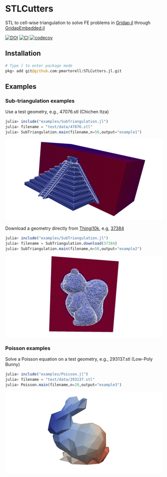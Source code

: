# STLCutters

STL to cell-wise triangulation to solve FE problems in [Gridap.jl](https://github.com/gridap/Gridap.jl) through [GridapEmbedded.jl](https://github.com/gridap/GridapEmbedded.jl)

[![DOI](https://zenodo.org/badge/402797993.svg)](https://zenodo.org/badge/latestdoi/402797993)
[![CI](https://github.com/gridap/STLCutters.jl/workflows/CI/badge.svg)](https://github.com/gridap/STLCutters.jl/actions?query=workflow%3ACI)
[![codecov](https://codecov.io/gh/gridap/STLCutters.jl/branch/main/graph/badge.svg)](https://codecov.io/gh/gridap/STLCutters.jl)


## Installation

```julia
# Type ] to enter package mode
pkg> add git@github.com:pmartorell/STLCutters.jl.git
```

## Examples

### Sub-triangulation examples

Use a test geometry, e.g., 47076.stl (Chichen Itza)
```julia
julia> include("examples/SubTriangulation.jl")
julia> filename = "test/data/47076.stl"
julia> SubTriangulation.main(filename,n=50,output="example1")
```
![Example 1](examples/example1.png)

Download a geometry directly from [Thingi10k](https://ten-thousand-models.appspot.com/), e.g, [37384](https://ten-thousand-models.appspot.com/detail.html?file_id=37384)
```julia
julia> include("examples/SubTriangulation.jl")
julia> filename = SubTriangulation.download(37384)
julia> SubTriangulation.main(filename,n=50,output="example2")
```
![Example 2](examples/example2.png)

### Poisson examples

Solve a Poisson equation on a test geometry, e.g., 293137.stl (Low-Poly Bunny)
 ```julia
julia> include("examples/Poisson.jl")
julia> filename = "test/data/293137.stl"
julia> Poisson.main(filename,n=20,output="example3")
```

![Example 3](examples/example3.png)
